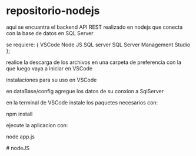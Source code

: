 # repositorio-nodejs

aqui se encuantra el backend API REST realizado en nodejs que conecta con la base de datos en SQL Server 

se requiere: {
 VSCode
 Node JS
 SQL server
 SQL Server Management Studio
};

realice la descarga de los archivos en una carpeta de preferencia con la que luego vaya a iniciar en VSCode

instalaciones para su uso en VSCode

en dataBase/config  agregue los datos de su conxion a SqlServer

en la terminal de VSCode instale los paquetes necesarios con:

npm install 

ejecute la aplicacion con:

node app.js


#   n o d e J S  
 